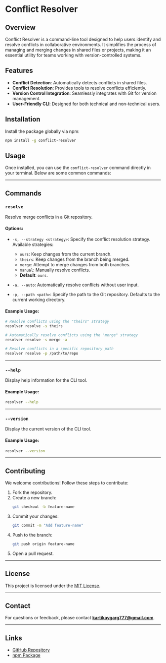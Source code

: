 # Conflict Resolver

## Overview
Conflict Resolver is a command-line tool designed to help users identify and resolve conflicts in collaborative environments. It simplifies the process of managing and merging changes in shared files or projects, making it an essential utility for teams working with version-controlled systems.

## Features
- **Conflict Detection**: Automatically detects conflicts in shared files.
- **Conflict Resolution**: Provides tools to resolve conflicts efficiently.
- **Version Control Integration**: Seamlessly integrates with Git for version management.
- **User-Friendly CLI**: Designed for both technical and non-technical users.

## Installation
Install the package globally via npm:

```bash
npm install -g conflict-resolver
```

## Usage
Once installed, you can use the `conflict-resolver` command directly in your terminal. Below are some common commands:

---

## Commands

### `resolve`
Resolve merge conflicts in a Git repository.

#### Options:
- `-s, --strategy <strategy>`: Specify the conflict resolution strategy. Available strategies:
  - `ours`: Keep changes from the current branch.
  - `theirs`: Keep changes from the branch being merged.
  - `merge`: Attempt to merge changes from both branches.
  - `manual`: Manually resolve conflicts.
  - **Default**: `ours`.

- `-a, --auto`: Automatically resolve conflicts without user input.
- `-p, --path <path>`: Specify the path to the Git repository. Defaults to the current working directory.

#### Example Usage:
```bash
# Resolve conflicts using the "theirs" strategy
resolver resolve -s theirs

# Automatically resolve conflicts using the "merge" strategy
resolver resolve -s merge -a

# Resolve conflicts in a specific repository path
resolver resolve -p /path/to/repo
```

---

### `--help`
Display help information for the CLI tool.

#### Example Usage:
```bash
resolver --help
```

---

### `--version`
Display the current version of the CLI tool.

#### Example Usage:
```bash
resolver --version
```

---

## Contributing
We welcome contributions! Follow these steps to contribute:

1. Fork the repository.
2. Create a new branch:
    ```bash
    git checkout -b feature-name
    ```
3. Commit your changes:
    ```bash
    git commit -m "Add feature-name"
    ```
4. Push to the branch:
    ```bash
    git push origin feature-name
    ```
5. Open a pull request.

---

## License
This project is licensed under the [MIT License](LICENSE).

---

## Contact
For questions or feedback, please contact **kartikaygarg777@gmail.com**.

---

## Links
- [GitHub Repository](https://github.com/Kartikay-Garg18/conflict-resolver)
- [npm Package](https://www.npmjs.com/package/conflict-resolver)
